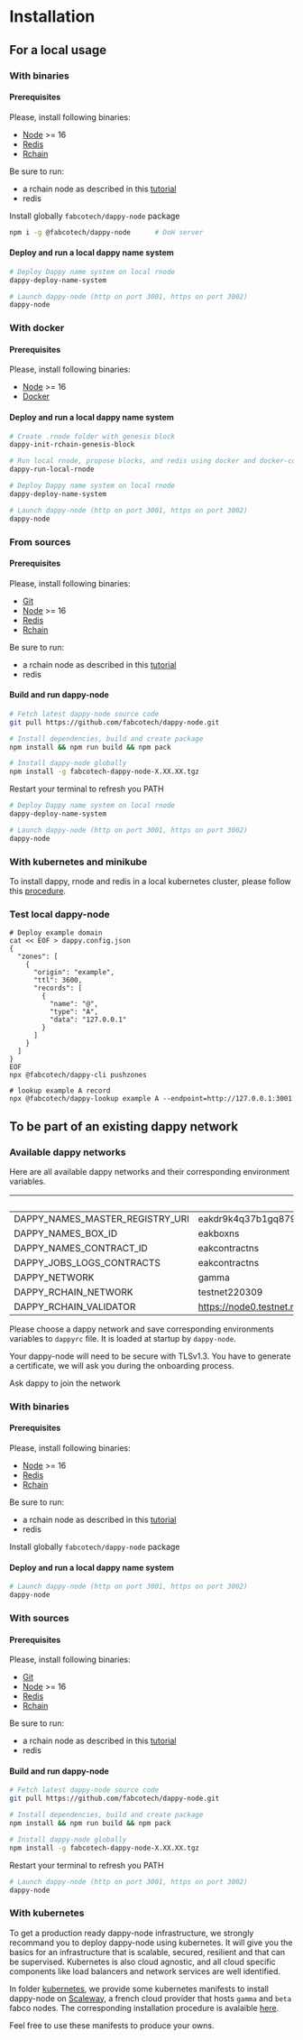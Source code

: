 # Installation

## For a local usage 

### With binaries
#### Prerequisites

Please, install following binaries:
- [Node](https://nodejs.org/) >= 16
- [Redis](https://redis.io/docs/getting-started/#install-redis)
- [Rchain](https://rchain.coop/developer.html)

Be sure to run:
- a rchain node as described in this [tutorial](https://rchain.coop/developer.html)
- redis

Install globally `fabcotech/dappy-node` package 
```sh
npm i -g @fabcotech/dappy-node      # DoH server
```

#### Deploy and run a local dappy name system

```sh
# Deploy Dappy name system on local rnode
dappy-deploy-name-system

# Launch dappy-node (http on port 3001, https on port 3002)
dappy-node
```
### With docker

#### Prerequisites

Please, install following binaries:
- [Node](https://nodejs.org/) >= 16
- [Docker](https://docs.docker.com/get-docker/)

#### Deploy and run a local dappy name system

```sh
# Create .rnode folder with genesis block
dappy-init-rchain-genesis-block

# Run local rnode, propose blocks, and redis using docker and docker-compose 
dappy-run-local-rnode

# Deploy Dappy name system on local rnode
dappy-deploy-name-system

# Launch dappy-node (http on port 3001, https on port 3002)
dappy-node
```

### From sources
#### Prerequisites

Please, install following binaries:
- [Git](https://git-scm.com/book/en/v2/Getting-Started-Installing-Git)
- [Node](https://nodejs.org/) >= 16
- [Redis](https://redis.io/docs/getting-started/#install-redis)
- [Rchain](https://rchain.coop/developer.html)

Be sure to run:
- a rchain node as described in this [tutorial](https://rchain.coop/developer.html)
- redis

#### Build and run dappy-node

```sh
# Fetch latest dappy-node source code
git pull https://github.com/fabcotech/dappy-node.git

# Install dependencies, build and create package
npm install && npm run build && npm pack

# Install dappy-node globally
npm install -g fabcotech-dappy-node-X.XX.XX.tgz
```

Restart your terminal to refresh you PATH
```sh
# Deploy Dappy name system on local rnode
dappy-deploy-name-system

# Launch dappy-node (http on port 3001, https on port 3002)
dappy-node
```

### With kubernetes and minikube

To install dappy, rnode and redis in a local kubernetes cluster, please follow this [procedure](/kubernetes/envs/minikube/MINIKUBE.md).

### Test local dappy-node

```
# Deploy example domain
cat << EOF > dappy.config.json
{
  "zones": [
    {
      "origin": "example",
      "ttl": 3600,
      "records": [
        {
          "name": "@",
          "type": "A",
          "data": "127.0.0.1"
        }
      ]
    }
  ]
}
EOF
npx @fabcotech/dappy-cli pushzones 

# lookup example A record
npx @fabcotech/dappy-lookup example A --endpoint=http://127.0.0.1:3001
```

## To be part of an existing dappy network 

### Available dappy networks

Here are all available dappy networks and their corresponding environment variables.

|  | **gamma** | **beta** |
|---|---|---|
| DAPPY_NAMES_MASTER_REGISTRY_URI | eakdr9k4q37b1gq879jwsfq38autx8bm3tjz6wbdw5pjfkwb5got9f |  |
| DAPPY_NAMES_BOX_ID | eakboxns |  |
| DAPPY_NAMES_CONTRACT_ID | eakcontractns |  |
| DAPPY_JOBS_LOGS_CONTRACTS | eakcontractns |  |
| DAPPY_NETWORK | gamma |  |
| DAPPY_RCHAIN_NETWORK | testnet220309 |  |
| DAPPY_RCHAIN_VALIDATOR | https://node0.testnet.rchain.coop |  |

Please choose a dappy network and save corresponding environments variables to `dappyrc` file. It is loaded at startup by `dappy-node`.

Your dappy-node will need to be secure with TLSv1.3.
You have to generate a certificate, we will ask you during the onboarding process.

Ask dappy to join the network

### With binaries

#### Prerequisites

Please, install following binaries:
- [Node](https://nodejs.org/) >= 16
- [Redis](https://redis.io/docs/getting-started/#install-redis)
- [Rchain](https://rchain.coop/developer.html)

Be sure to run:
- a rchain node as described in this [tutorial](https://rchain.coop/developer.html)
- redis

Install globally `fabcotech/dappy-node` package

#### Deploy and run a local dappy name system

```sh
# Launch dappy-node (http on port 3001, https on port 3002)
dappy-node
```

### With sources

#### Prerequisites

Please, install following binaries:
- [Git](https://git-scm.com/book/en/v2/Getting-Started-Installing-Git)
- [Node](https://nodejs.org/) >= 16
- [Redis](https://redis.io/docs/getting-started/#install-redis)
- [Rchain](https://rchain.coop/developer.html)

Be sure to run:
- a rchain node as described in this [tutorial](https://rchain.coop/developer.html)
- redis

#### Build and run dappy-node

```sh
# Fetch latest dappy-node source code
git pull https://github.com/fabcotech/dappy-node.git

# Install dependencies, build and create package
npm install && npm run build && npm pack

# Install dappy-node globally
npm install -g fabcotech-dappy-node-X.XX.XX.tgz
```

Restart your terminal to refresh you PATH
```sh
# Launch dappy-node (http on port 3001, https on port 3002)
dappy-node
```

### With kubernetes

To get a production ready dappy-node infrastructure, we strongly recommand you to deploy dappy-node using kubernetes. It will give you the basics for an infrastructure that is scalable, secured, resilient and that can be supervised.
Kubernetes is also cloud agnostic, and all cloud specific components like load balancers and network services are well identified.

In folder [kubernetes](/kubernetes/), we provide some kubernetes manifests to install dappy-node on [Scaleway](https://www.scaleway.com/), a french cloud provider that hosts `gamma` and `beta` fabco nodes. The corresponding installation procedure is avalaible [here](/kubernetes/KUBERNETES.md).

Feel free to use these manifests to produce your owns.